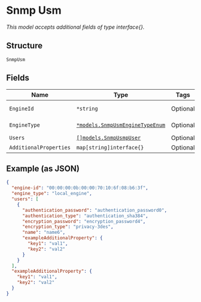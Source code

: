 
# Snmp Usm

*This model accepts additional fields of type interface{}.*

## Structure

`SnmpUsm`

## Fields

| Name | Type | Tags | Description |
|  --- | --- | --- | --- |
| `EngineId` | `*string` | Optional | Required only if `engine_type`==`remote_engine` |
| `EngineType` | [`*models.SnmpUsmEngineTypeEnum`](../../doc/models/snmp-usm-engine-type-enum.md) | Optional | enum: `local_engine`, `remote_engine` |
| `Users` | [`[]models.SnmpUsmpUser`](../../doc/models/snmp-usmp-user.md) | Optional | - |
| `AdditionalProperties` | `map[string]interface{}` | Optional | - |

## Example (as JSON)

```json
{
  "engine-id": "00:00:00:0b:00:00:70:10:6f:08:b6:3f",
  "engine_type": "local_engine",
  "users": [
    {
      "authentication_password": "authentication_password0",
      "authentication_type": "authentication_sha384",
      "encryption_password": "encryption_password4",
      "encryption_type": "privacy-3des",
      "name": "name6",
      "exampleAdditionalProperty": {
        "key1": "val1",
        "key2": "val2"
      }
    }
  ],
  "exampleAdditionalProperty": {
    "key1": "val1",
    "key2": "val2"
  }
}
```

